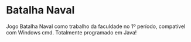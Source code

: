 # Batalha Naval

Jogo Batalha Naval como trabalho da faculdade no 1º período, compatível com Windows cmd.
Totalmente programado em Java!
